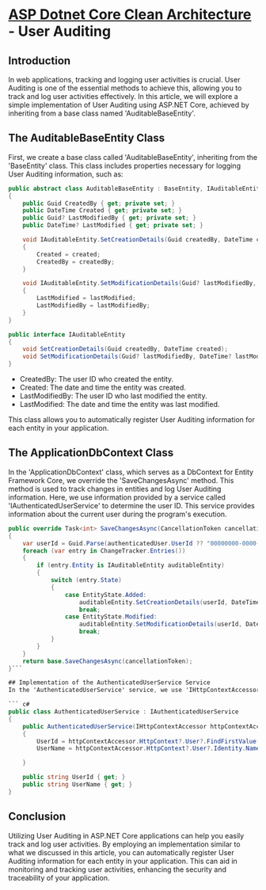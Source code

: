# [ASP Dotnet Core Clean Architecture](../README.md) - User Auditing

## Introduction

In web applications, tracking and logging user activities is crucial. User Auditing is one of the essential methods to achieve this, allowing you to track and log user activities effectively. In this article, we will explore a simple implementation of User Auditing using ASP.NET Core, achieved by inheriting from a base class named 'AuditableBaseEntity'.

## The AuditableBaseEntity Class

First, we create a base class called 'AuditableBaseEntity', inheriting from the 'BaseEntity' class. This class includes properties necessary for logging User Auditing information, such as:

``` c#
public abstract class AuditableBaseEntity : BaseEntity, IAuditableEntity
{
    public Guid CreatedBy { get; private set; }
    public DateTime Created { get; private set; }
    public Guid? LastModifiedBy { get; private set; }
    public DateTime? LastModified { get; private set; }

    void IAuditableEntity.SetCreationDetails(Guid createdBy, DateTime created)
    {
        Created = created;
        CreatedBy = createdBy;
    }

    void IAuditableEntity.SetModificationDetails(Guid? lastModifiedBy, DateTime? lastModified)
    {
        LastModified = lastModified;
        LastModifiedBy = lastModifiedBy;
    }
}

public interface IAuditableEntity
{
    void SetCreationDetails(Guid createdBy, DateTime created);
    void SetModificationDetails(Guid? lastModifiedBy, DateTime? lastModified);
}
```

- CreatedBy: The user ID who created the entity.
- Created: The date and time the entity was created.
- LastModifiedBy: The user ID who last modified the entity.
- LastModified: The date and time the entity was last modified.

This class allows you to automatically register User Auditing information for each entity in your application.

## The ApplicationDbContext Class

In the 'ApplicationDbContext' class, which serves as a DbContext for Entity Framework Core, we override the 'SaveChangesAsync' method. This method is used to track changes in entities and log User Auditing information. Here, we use information provided by a service called 'IAuthenticatedUserService' to determine the user ID. This service provides information about the current user during the program's execution.

``` c#
public override Task<int> SaveChangesAsync(CancellationToken cancellationToken = new CancellationToken())
{
    var userId = Guid.Parse(authenticatedUser.UserId ?? "00000000-0000-0000-0000-000000000000");
    foreach (var entry in ChangeTracker.Entries())
    {
        if (entry.Entity is IAuditableEntity auditableEntity)
        {
            switch (entry.State)
            {
                case EntityState.Added:
                    auditableEntity.SetCreationDetails(userId, DateTime.Now);
                    break;
                case EntityState.Modified:
                    auditableEntity.SetModificationDetails(userId, DateTime.Now);
                    break;
            }
        }
    }
    return base.SaveChangesAsync(cancellationToken);
}```

## Implementation of the AuthenticatedUserService Service
In the 'AuthenticatedUserService' service, we use 'IHttpContextAccessor' to access information about the current user in ASP.NET Core. This information includes the user's ID and name, retrieved from the 'HttpContext' of the current request. Then, this information is sent as output from the service.

``` c#
public class AuthenticatedUserService : IAuthenticatedUserService
{
    public AuthenticatedUserService(IHttpContextAccessor httpContextAccessor)
    {
        UserId = httpContextAccessor.HttpContext?.User?.FindFirstValue(ClaimTypes.NameIdentifier);
        UserName = httpContextAccessor.HttpContext?.User?.Identity.Name;

    }

    public string UserId { get; }
    public string UserName { get; }
}
```

## Conclusion

Utilizing User Auditing in ASP.NET Core applications can help you easily track and log user activities. By employing an implementation similar to what we discussed in this article, you can automatically register User Auditing information for each entity in your application. This can aid in monitoring and tracking user activities, enhancing the security and traceability of your application.
